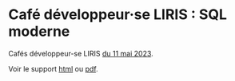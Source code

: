 # Café développeur·se LIRIS : SQL moderne

Cafés développeur-se LIRIS [du 11 mai 2023](https://projet.liris.cnrs.fr/edp/cafes-developpeur-liris/2023-05-11-sql-moderne.html).

Voir le support [html](Modern-SQL) ou [pdf](Modern-SQL.pdf).
